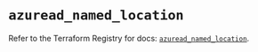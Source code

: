 # `azuread_named_location`

Refer to the Terraform Registry for docs: [`azuread_named_location`](https://registry.terraform.io/providers/hashicorp/azuread/2.49.0/docs/resources/named_location).
